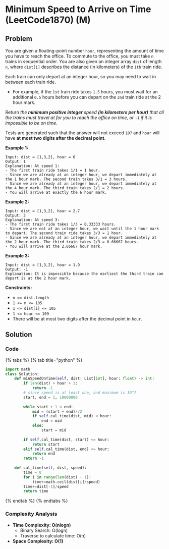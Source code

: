 # Minimum Speed to Arrive on Time \(LeetCode1870\) \(M\)

## Problem

You are given a floating-point number `hour`, representing the amount of time you have to reach the office. To commute to the office, you must take `n` trains in sequential order. You are also given an integer array `dist` of length `n`, where `dist[i]` describes the distance \(in kilometers\) of the `ith` train ride.

Each train can only depart at an integer hour, so you may need to wait in between each train ride.

* For example, if the `1st` train ride takes `1.5` hours, you must wait for an additional `0.5` hours before you can depart on the `2nd` train ride at the 2 hour mark.

Return _the **minimum positive integer** speed **\(in kilometers per hour\)** that all the trains must travel at for you to reach the office on time, or_ `-1` _if it is impossible to be on time_.

Tests are generated such that the answer will not exceed `107` and `hour` will have **at most two digits after the decimal point**.

**Example 1:**

```text
Input: dist = [1,3,2], hour = 6
Output: 1
Explanation: At speed 1:
- The first train ride takes 1/1 = 1 hour.
- Since we are already at an integer hour, we depart immediately at the 1 hour mark. The second train takes 3/1 = 3 hours.
- Since we are already at an integer hour, we depart immediately at the 4 hour mark. The third train takes 2/1 = 2 hours.
- You will arrive at exactly the 6 hour mark.
```

**Example 2:**

```text
Input: dist = [1,3,2], hour = 2.7
Output: 3
Explanation: At speed 3:
- The first train ride takes 1/3 = 0.33333 hours.
- Since we are not at an integer hour, we wait until the 1 hour mark to depart. The second train ride takes 3/3 = 1 hour.
- Since we are already at an integer hour, we depart immediately at the 2 hour mark. The third train takes 2/3 = 0.66667 hours.
- You will arrive at the 2.66667 hour mark.
```

**Example 3:**

```text
Input: dist = [1,3,2], hour = 1.9
Output: -1
Explanation: It is impossible because the earliest the third train can depart is at the 2 hour mark.
```

**Constraints:**

* `n == dist.length`
* `1 <= n <= 105`
* `1 <= dist[i] <= 105`
* `1 <= hour <= 109`
* There will be at most two digits after the decimal point in `hour`.

## Solution 

### Code

{% tabs %}
{% tab title="python" %}
```python
import math
class Solution:
    def minSpeedOnTime(self, dist: List[int], hour: float) -> int:
        if len(dist) > hour + 1:
            return -1
        # since speed is at least one, and maximum is 10^7
        start, end = 1, 10000000
        
        while start + 1 < end:
            mid = (start + end)//2
            if self.cal_time(dist, mid) < hour:
                end = mid
            else:
                start = mid
        
        if self.cal_time(dist, start) <= hour:
            return start
        elif self.cal_time(dist, end) <= hour:
            return end
        return -1
    
    def cal_time(self, dist, speed):
        time = 0
        for i in range(len(dist) - 1):
            time+=math.ceil(dist[i]/speed)
        time+=dist[-1]/speed
        return time
```
{% endtab %}
{% endtabs %}

### Complexity Analysis

* **Time Complexity: O\(nlogn\)**
  * Binary Search: O\(logn\)
  * Traverse to calculate time: O\(n\)
* **Space Complexity: O\(1\)**

